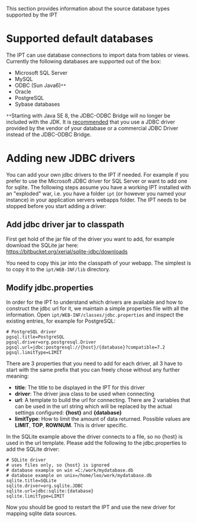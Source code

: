 

This section provides information about the source database types supported by the IPT

# Supported default databases
The IPT can use database connections to import data from tables or views. Currently the following databases are supported out of the box:
  * Microsoft SQL Server
  * MySQL
  * ODBC (Sun Java6)`**`
  * Oracle
  * PostgreSQL
  * Sybase databases

`**`Starting with Java SE 8, the JDBC-ODBC Bridge will no longer be included with the JDK. It is [recommended](https://blogs.oracle.com/Lance/entry/removal_of_the_jdbc_odbc) that you use a JDBC driver provided by the vendor of your database or a commercial JDBC Driver instead of the JDBC-ODBC Bridge.

# Adding new JDBC drivers
You can add your own jdbc drivers to the IPT if needed. For example if you prefer to use the Microsoft JDBC driver for SQL Server or want to add one for sqlite. The following steps assume you have a working IPT installed with an "exploded" war, i.e. you have a folder `ipt` (or however you named your instance) in your application servers webapps folder. The IPT needs to be stopped before you start adding a driver:

## Add jdbc driver jar to classpath
First get hold of the jar file of the driver you want to add, for example download the SQLite jar here:  
https://bitbucket.org/xerial/sqlite-jdbc/downloads

You need to copy this jar into the classpath of your webapp. The simplest is to copy it to the `ipt/WEB-INF/lib` directory.

## Modify jdbc.properties
In order for the IPT to understand which drivers are available and how to construct the jdbc url for it, we maintain a simple properties file with all the information. Open `ipt/WEB-INF/classes/jdbc.properties` and inspect the existing entries, for example for PostgreSQL:

```
# PostgreSQL driver
pgsql.title=PostgreSQL
pgsql.driver=org.postgresql.Driver
pgsql.url=jdbc:postgresql://{host}/{database}?compatible=7.2
pgsql.limitType=LIMIT
```

There are 3 properties that you need to add for each driver, all 3 have to start with the same prefix that you can freely chose without any further meaning:

  * **title**: The title to be displayed in the IPT for this driver
  * **driver**: The driver java class to be used when connecting
  * **url**: A template to build the url for connecting. There are 2 variables that can be used in the url string which will be replaced by the actual settings configured: **{host}** and **{database}**
  * **limitType**: How to limit the amount of data returned. Possible values are **LIMIT**, **TOP**, **ROWNUM**. This is driver specific. 

In the SQLite example above the driver connects to a file, so no {host} is used in the url template. Please add the following to the jdbc.properties to add the SQLite driver:

```
# SQLite driver
# uses files only, so {host} is ignored
# database example on win =C:/work/mydatabase.db
# database example on unix=/home/leo/work/mydatabase.db
sqlite.title=SQLite
sqlite.driver=org.sqlite.JDBC
sqlite.url=jdbc:sqlite:{database}
sqlite.limitType=LIMIT
```


Now you should be good to restart the IPT and use the new driver for mapping sqlite data sources.